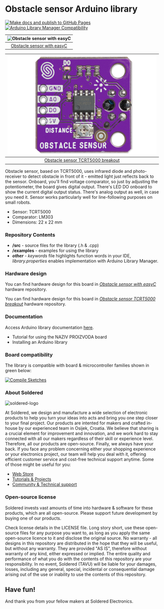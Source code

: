 # Obstacle sensor Arduino library

[![Make docs and publish to GitHub Pages](https://github.com/SolderedElectronics/Soldered-Obstacle-Sensor-Arduino-Library/actions/workflows/make_docs.yml/badge.svg?branch=dev)](https://github.com/SolderedElectronics/Soldered-Obstacle-Sensor-Arduino-Library/actions/workflows/make_docs.yml)
[![Arduino Library Manager Compatibility](https://github.com/SolderedElectronics/Soldered-Generic-Arduino-Library/actions/workflows/arduino_lint.yml/badge.svg?branch=dev)](https://github.com/SolderedElectronics/Soldered-Generic-Arduino-Library/actions/workflows/arduino_lint.yml)


| ![Obstacle sensor with easyC](https://upload.wikimedia.org/wikipedia/commons/8/8f/Example_image.svg) |
| :--------------------------------------------------------------------------------------------------: |
|                      [Obstacle sensor with easyC](https://www.solde.red/333004)                      |

| ![Obstacle sensor TCRT5000 breakout](https://github.com/SolderedElectronics/Obstacle-sensor-TCRT5000-breakout-hardware-design/blob/main/OUTPUTS/V1.1.1/333012.jpg) |
| :----------------------------------------------------------------------------------------------------------------------------------------------------------------: |
| [Obstacle sensor TCRT5000 breakout](https://www.solde.red/333012)                                                                                                  |

Obstacle sensor, based on TCRT5000, uses infrared diode and photo-receiver to detect obstacle in front of it - emitted light just reflects back to the sensor. Onboard, you'll find voltage comparator, so just by adjusting the potentiometer, the board gives digital output. There's LED DO onboard to show the current digital output status. There's analog output as well, in case you need it. Sensor works particularly well for line-following purposes on small robots.

- Sensor: TCRT5000
- Comparator: LM303
- Dimensions: 22 x 22 mm

### Repository Contents

- **/src** - source files for the library (.h & .cpp)
- **/examples** - examples for using the library
- **_other_** - _keywords_ file highlights function words in your IDE, _library.properties_ enables implementation with Arduino Library Manager.

### Hardware design

You can find hardware design for this board in [_Obstacle sensor with easyC_](https://github.com/SolderedElectronics/Obstacle-sensor-with-easyC-hardware-design) hardware repository.

You can find hardware design for this board in [_Obstacle sensor TCRT5000 breakout_](https://github.com/SolderedElectronics/Obstacle-sensor-TCRT5000-breakout-hardware-design) hardware repository.

### Documentation

Access Arduino library documentation [here](https://SolderedElectronics.github.io/Soldered-Obstacle-Sensor-Arduino-Library/).

- Tutorial for using the NAZIV PROIZVODA board
- Installing an Arduino library

### Board compatibility

The library is compatible with board & microcontroller families shown in green below:

[![Compile Sketches](http://github-actions.40ants.com/e-radionicacom/Soldered-Obstacle-Sensor-Arduino-Library/matrix.svg?branch=dev&only=Compile%20Sketches)](https://github.com/SolderedElectronics/Soldered-Obstacle-Sensor-Arduino-Library/actions/workflows/compile_test.yml)

### About Soldered

<img src="https://raw.githubusercontent.com/e-radionicacom/Soldered-Generic-Arduino-Library/dev/extras/Soldered-logo-color.png" alt="soldered-logo" width="500"/>

At Soldered, we design and manufacture a wide selection of electronic products to help you turn your ideas into acts and bring you one step closer to your final project. Our products are intented for makers and crafted in-house by our experienced team in Osijek, Croatia. We believe that sharing is a crucial element for improvement and innovation, and we work hard to stay connected with all our makers regardless of their skill or experience level. Therefore, all our products are open-source. Finally, we always have your back. If you face any problem concerning either your shopping experience or your electronics project, our team will help you deal with it, offering efficient customer service and cost-free technical support anytime. Some of those might be useful for you:

- [Web Store](https://www.soldered.com/shop)
- [Tutorials & Projects](https://soldered.com/learn)
- [Community & Technical support](https://soldered.com/community)

### Open-source license

Soldered invests vast amounts of time into hardware & software for these products, which are all open-source. Please support future development by buying one of our products.

Check license details in the LICENSE file. Long story short, use these open-source files for any purpose you want to, as long as you apply the same open-source licence to it and disclose the original source. No warranty - all designs in this repository are distributed in the hope that they will be useful, but without any warranty. They are provided "AS IS", therefore without warranty of any kind, either expressed or implied. The entire quality and performance of what you do with the contents of this repository are your responsibility. In no event, Soldered (TAVU) will be liable for your damages, losses, including any general, special, incidental or consequential damage arising out of the use or inability to use the contents of this repository.

## Have fun!

And thank you from your fellow makers at Soldered Electronics.
